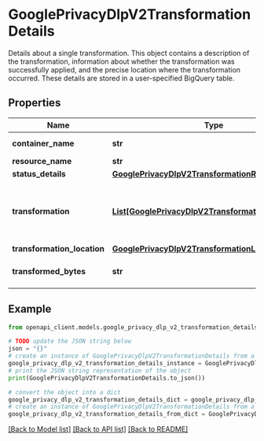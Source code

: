 # GooglePrivacyDlpV2TransformationDetails

Details about a single transformation. This object contains a description of the transformation, information about whether the transformation was successfully applied, and the precise location where the transformation occurred. These details are stored in a user-specified BigQuery table.

## Properties

Name | Type | Description | Notes
------------ | ------------- | ------------- | -------------
**container_name** | **str** | The top level name of the container where the transformation is located (this will be the source file name or table name). | [optional] 
**resource_name** | **str** | The name of the job that completed the transformation. | [optional] 
**status_details** | [**GooglePrivacyDlpV2TransformationResultStatus**](GooglePrivacyDlpV2TransformationResultStatus.md) |  | [optional] 
**transformation** | [**List[GooglePrivacyDlpV2TransformationDescription]**](GooglePrivacyDlpV2TransformationDescription.md) | Description of transformation. This would only contain more than one element if there were multiple matching transformations and which one to apply was ambiguous. Not set for states that contain no transformation, currently only state that contains no transformation is TransformationResultStateType.METADATA_UNRETRIEVABLE. | [optional] 
**transformation_location** | [**GooglePrivacyDlpV2TransformationLocation**](GooglePrivacyDlpV2TransformationLocation.md) |  | [optional] 
**transformed_bytes** | **str** | The number of bytes that were transformed. If transformation was unsuccessful or did not take place because there was no content to transform, this will be zero. | [optional] 

## Example

```python
from openapi_client.models.google_privacy_dlp_v2_transformation_details import GooglePrivacyDlpV2TransformationDetails

# TODO update the JSON string below
json = "{}"
# create an instance of GooglePrivacyDlpV2TransformationDetails from a JSON string
google_privacy_dlp_v2_transformation_details_instance = GooglePrivacyDlpV2TransformationDetails.from_json(json)
# print the JSON string representation of the object
print(GooglePrivacyDlpV2TransformationDetails.to_json())

# convert the object into a dict
google_privacy_dlp_v2_transformation_details_dict = google_privacy_dlp_v2_transformation_details_instance.to_dict()
# create an instance of GooglePrivacyDlpV2TransformationDetails from a dict
google_privacy_dlp_v2_transformation_details_from_dict = GooglePrivacyDlpV2TransformationDetails.from_dict(google_privacy_dlp_v2_transformation_details_dict)
```
[[Back to Model list]](../README.md#documentation-for-models) [[Back to API list]](../README.md#documentation-for-api-endpoints) [[Back to README]](../README.md)


